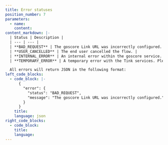 ```yaml
---
title: Error statuses
position_number: 7
parameters:
  - name:
    content:
content_markdown: |-
  | Status | Description |
  | --- | --- |
  | **BAD_REQUEST** | The goscore Link URL was incorrectly configured. |
  | **USER_CANCELLED** | The end user cancelled the flow. |
  | **INTERNAL_ERROR** | An internal error within the goscore service. Please contact <a href="mailto:support@goscore.me">support</a> for help. |
  | **TEMPORARY_ERROR** | A temporary error with the Tink services. Please try again. |

  All errors will return JSON in the following format:
left_code_blocks:
  - code_block: |-
      {
        "error": {
          "status": "BAD_REQUEST",
          "message": "The goscore Link URL was incorrectly configured."
        }
      }
    title:
    language: json
right_code_blocks:
  - code_block:
    title:
    language:
---
```


